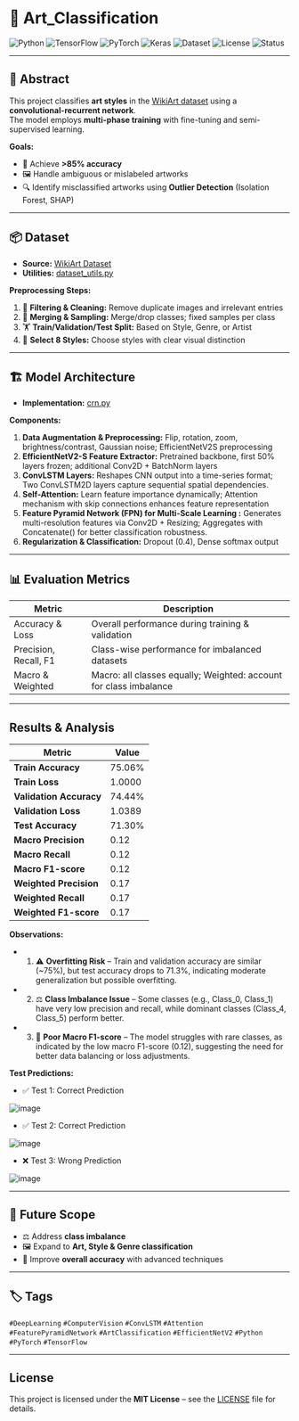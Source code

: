 # 🎨 Art_Classification

![Python](https://img.shields.io/badge/Python-3.10+-blue?logo=python&logoColor=white)
![TensorFlow](https://img.shields.io/badge/TensorFlow-2.12-orange?logo=tensorflow&logoColor=white)
![PyTorch](https://img.shields.io/badge/PyTorch-2.1-red?logo=pytorch&logoColor=white)
![Keras](https://img.shields.io/badge/Keras-2.12-red?logo=keras&logoColor=white)
![Dataset](https://img.shields.io/badge/Dataset-WikiArt-yellow)
![License](https://img.shields.io/badge/License-MIT-green)
![Status](https://img.shields.io/badge/Status-Active-brightgreen)

---

## 📝 Abstract
This project classifies **art styles** in the [WikiArt dataset](https://github.com/cs-chan/ArtGAN/blob/master/WikiArt%2520Dataset/README.md) using a **convolutional-recurrent network**.  
The model employs **multi-phase training** with fine-tuning and semi-supervised learning.  

**Goals:**
- 🎯 Achieve **>85% accuracy**
- 🖼 Handle ambiguous or mislabeled artworks
- 🔍 Identify misclassified artworks using **Outlier Detection** (Isolation Forest, SHAP)

---

## 📦 Dataset
- **Source:** [WikiArt Dataset](https://github.com/cs-chan/ArtGAN/blob/master/WikiArt%2520Dataset/README.md)  
- **Utilities:** [dataset_utils.py](https://github.com/nithika987/Art_Classification/blob/main/utils/dataset_utils.py)  

**Preprocessing Steps:**
1. 🧹 **Filtering & Cleaning:** Remove duplicate images and irrelevant entries
2. 🔀 **Merging & Sampling:** Merge/drop classes; fixed samples per class
3. 🏋️ **Train/Validation/Test Split:** Based on Style, Genre, or Artist
4. 🎨 **Select 8 Styles:** Choose styles with clear visual distinction
   
---

## 🏗 Model Architecture
- **Implementation:** [crn.py](https://github.com/nithika987/Art_Classification/blob/main/models/crn.py)

**Components:**
1. **Data Augmentation & Preprocessing:** Flip, rotation, zoom, brightness/contrast, Gaussian noise; EfficientNetV2S preprocessing
2. **EfficientNetV2-S Feature Extractor:** Pretrained backbone, first 50% layers frozen; additional Conv2D + BatchNorm layers
3. **ConvLSTM Layers:** Reshapes CNN output into a time-series format; Two ConvLSTM2D layers capture sequential spatial dependencies.
4. **Self-Attention:** Learn feature importance dynamically; Attention mechanism with skip connections enhances feature representation
5. **Feature Pyramid Network (FPN) for Multi-Scale Learning :** Generates multi-resolution features via Conv2D + Resizing; Aggregates with Concatenate() for better classification robustness.
6. **Regularization & Classification:** Dropout (0.4), Dense softmax output

---

## 📊 Evaluation Metrics
| Metric | Description |
|--------|-------------|
| Accuracy & Loss | Overall performance during training & validation |
| Precision, Recall, F1 | Class-wise performance for imbalanced datasets |
| Macro & Weighted | Macro: all classes equally; Weighted: account for class imbalance |

---

## Results & Analysis
| Metric         | Value  |  
|---------------|--------|  
| **Train Accuracy**   | 75.06% |  
| **Train Loss**       | 1.0000 |  
| **Validation Accuracy** | 74.44% |  
| **Validation Loss**  | 1.0389 |  
| **Test Accuracy**    | 71.30% |  
| **Macro Precision**  | 0.12   |  
| **Macro Recall**     | 0.12   |  
| **Macro F1-score**   | 0.12   |  
| **Weighted Precision** | 0.17  |  
| **Weighted Recall**   | 0.17  |  
| **Weighted F1-score** | 0.17  |  

**Observations:**
- 1. ⚠️ **Overfitting Risk** – Train and validation accuracy are similar (~75%), but test accuracy drops to 71.3%, indicating moderate generalization but possible overfitting.
- 2. ⚖️ **Class Imbalance Issue** – Some classes (e.g., Class_0, Class_1) have very low precision and recall, while dominant classes (Class_4, Class_5) perform better.
- 3. 🚀 **Poor Macro F1-score** – The model struggles with rare classes, as indicated by the low macro F1-score (0.12), suggesting the need for better data balancing or loss adjustments.  


**Test Predictions:**
- ✅ Test 1: Correct Prediction

 ![image](https://github.com/user-attachments/assets/ad452e05-87eb-4d5a-88f4-1600495f2952)
 
- ✅ Test 2: Correct Prediction

![image](https://github.com/user-attachments/assets/2b3dbfe3-411f-4e1a-9b5a-015eb0e4eebb)

- ❌ Test 3: Wrong Prediction

 ![image](https://github.com/user-attachments/assets/a538ab17-52f2-4b41-a287-42c8ecff8bd2)

---

## 🌟 Future Scope
- ⚖️ Address **class imbalance**
- 🖼 Expand to **Art, Style & Genre classification**
- 🚀 Improve **overall accuracy** with advanced techniques

---

## 🏷 Tags
`#DeepLearning` `#ComputerVision` `#ConvLSTM` `#Attention` `#FeaturePyramidNetwork` `#ArtClassification` `#EfficientNetV2` `#Python` `#PyTorch` `#TensorFlow`

---

## License
This project is licensed under the **MIT License** – see the [LICENSE](https://github.com/nithika987/Art_Classification/blob/main/LICENSE) file for details.



